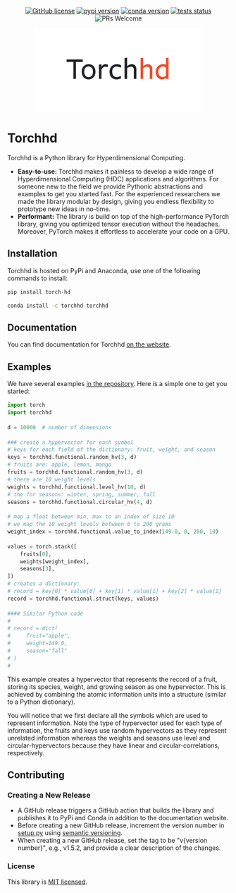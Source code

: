 <p align="center">
    <a href="https://github.com/hyperdimensional-computing/torchhd/blob/main/LICENSE"><img alt="GitHub license" src="https://img.shields.io/badge/license-MIT-orange.svg?style=flat" /></a>
    <a href="https://pypi.org/project/torch-hd/"><img alt="pypi version" src="https://img.shields.io/pypi/v/torch-hd.svg?style=flat&color=orange" /></a>
    <a href="https://anaconda.org/torchhd/torchhd"><img alt="conda version" src="https://img.shields.io/conda/v/torchhd/torchhd?label=conda&style=flat&color=orange" /></a>
    <a href="https://github.com/hyperdimensional-computing/torchhd/actions/workflows/test.yml?query=branch%3Amain"><img alt="tests status" src="https://img.shields.io/github/workflow/status/hyperdimensional-computing/torchhd/Test/main?label=tests&style=flat" />
    </a><img alt="PRs Welcome" src="https://img.shields.io/badge/PRs-welcome-brightgreen.svg?style=flat" />
</p>

<div align="center">
    <a href="https://github.com/hyperdimensional-computing/torchhd">
        <img width="380px"  alt="Torchhd logo" src="https://raw.githubusercontent.com/hyperdimensional-computing/torchhd/main/resources/torchhd-logo.svg" />
    </a>
</div>

# Torchhd

Torchhd is a Python library for Hyperdimensional Computing.

* **Easy-to-use:** Torchhd makes it painless to develop a wide range of Hyperdimensional Computing (HDC) applications and algorithms. For someone new to the field we provide Pythonic abstractions and examples to get you started fast. For the experienced researchers we made the library modular by design, giving you endless flexibility to prototype new ideas in no-time.
* **Performant:** The library is build on top of the high-performance PyTorch library, giving you optimized tensor execution without the headaches. Moreover, PyTorch makes it effortless to accelerate your code on a GPU.

## Installation

Torchhd is hosted on PyPi and Anaconda, use one of the following commands to install:

```bash
pip install torch-hd
```

```bash
conda install -c torchhd torchhd
```

## Documentation

You can find documentation for Torchhd [on the website](https://hyperdimensional-computing.github.io/torchhd/).

## Examples

We have several examples [in the repository](https://github.com/hyperdimensional-computing/torchhd/tree/main/examples). Here is a simple one to get you started:

```python
import torch
import torchhd

d = 10000  # number of dimensions

### create a hypervector for each symbol
# keys for each field of the dictionary: fruit, weight, and season
keys = torchhd.functional.random_hv(3, d)
# fruits are: apple, lemon, mango
fruits = torchhd.functional.random_hv(3, d)
# there are 10 weight levels
weights = torchhd.functional.level_hv(10, d)
# the for seasons: winter, spring, summer, fall
seasons = torchhd.functional.circular_hv(4, d)

# map a float between min, max to an index of size 10
# we map the 10 weight levels between 0 to 200 grams
weight_index = torchhd.functional.value_to_index(149.0, 0, 200, 10)

values = torch.stack([
    fruits[0],
    weights[weight_index],
    seasons[3],
])
# creates a dictionary: 
# record = key[0] * value[0] + key[1] * value[1] + key[2] * value[2]
record = torchhd.functional.struct(keys, values)

#### Similar Python code
# 
# record = dict(
#     fruit="apple", 
#     weight=149.0,
#     season="fall"
# )
# 
```

This example creates a hypervector that represents the record of a fruit, storing its species, weight, and growing season as one hypervector. This is achieved by combining the atomic information units into a structure (similar to a Python dictionary).

You will notice that we first declare all the symbols which are used to represent information. Note the type of hypervector used for each type of information, the fruits and keys use random hypervectors as they represent unrelated information whereas the weights and seasons use level and circular-hypervectors because they have linear and circular-correlations, respectively.

## Contributing

### Creating a New Release

- A GitHub release triggers a GitHub action that builds the library and publishes it to PyPi and Conda in addition to the documentation website.
- Before creating a new GitHub release, increment the version number in [setup.py](https://github.com/hyperdimensional-computing/torchhd/blob/main/setup.py) using [semantic versioning](https://semver.org).
- When creating a new GitHub release, set the tag to be "v{version number}", e.g., v1.5.2, and provide a clear description of the changes.

### License

This library is [MIT licensed](https://github.com/hyperdimensional-computing/torchhd/blob/main/LICENSE).
